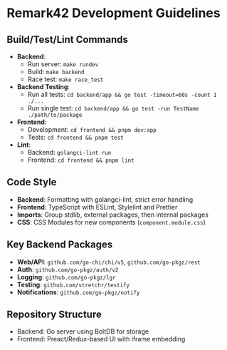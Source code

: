 # Remark42 Development Guidelines

## Build/Test/Lint Commands
- **Backend**:
  - Run server: `make rundev`
  - Build: `make backend`
  - Race test: `make race_test`
- **Backend Testing**:
  - Run all tests: `cd backend/app && go test -timeout=60s -count 1 ./...`
  - Run single test: `cd backend/app && go test -run TestName ./path/to/package`
- **Frontend**:
  - Development: `cd frontend && pnpm dev:app`
  - Tests: `cd frontend && pnpm test`
- **Lint**:
  - Backend: `golangci-lint run`
  - Frontend: `cd frontend && pnpm lint`

## Code Style
- **Backend**: Formatting with golangci-lint, strict error handling
- **Frontend**: TypeScript with ESLint, Stylelint and Prettier
- **Imports**: Group stdlib, external packages, then internal packages
- **CSS**: CSS Modules for new components (`component.module.css`)

## Key Backend Packages
- **Web/API**: `github.com/go-chi/chi/v5`, `github.com/go-pkgz/rest`
- **Auth**: `github.com/go-pkgz/auth/v2`
- **Logging**: `github.com/go-pkgz/lgr`
- **Testing**: `github.com/stretchr/testify`
- **Notifications**: `github.com/go-pkgz/notify`

## Repository Structure
- Backend: Go server using BoltDB for storage
- Frontend: Preact/Redux-based UI with iframe embedding
